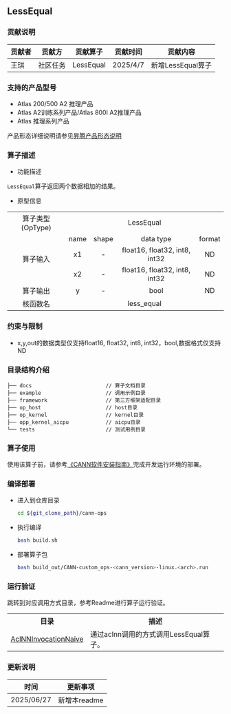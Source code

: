 ## LessEqual
### 贡献说明
| 贡献者 | 贡献方  | 贡献算子      | 贡献时间     | 贡献内容          |
|-----|------|-----------|----------|---------------|
| 王琪  | 社区任务 | LessEqual | 2025/4/7 | 新增LessEqual算子 |

### 支持的产品型号
- Atlas 200/500 A2 推理产品
- Atlas A2训练系列产品/Atlas 800I A2推理产品
- Atlas 推理系列产品

产品形态详细说明请参见[昇腾产品形态说明](http://www.hiascend.com/document/redirect/CannCommunityProductForm)

### 算子描述
- 功能描述

`LessEqual`算子返回两个数据相加的结果。

- 原型信息

<table>
<tr><td rowspan="1" align="center">算子类型(OpType)</td><td colspan="4" align="center">LessEqual</td></tr>
</tr>
<tr><td rowspan="3" align="center">算子输入</td><td align="center">name</td><td align="center">shape</td><td align="center">data type</td><td align="center">format</td></tr>
<tr><td align="center">x1</td><td align="center">-</td><td align="center">float16, float32, int8, int32</td><td align="center">ND</td></tr>
<tr><td align="center">x2</td><td align="center">-</td><td align="center">float16, float32, int8, int32</td><td align="center">ND</td></tr>
</tr>
</tr>
<tr><td rowspan="1" align="center">算子输出</td><td align="center">y</td><td align="center">-</td><td align="center">bool</td><td align="center">ND</td></tr>
</tr>
<tr><td rowspan="1" align="center">核函数名</td><td colspan="4" align="center">less_equal</td></tr>
</table>

### 约束与限制
- x,y,out的数据类型仅支持float16, float32, int8, int32，bool,数据格式仅支持ND

### 目录结构介绍
```
├── docs                        // 算子文档目录
├── example                     // 调用示例目录
├── framework                   // 第三方框架适配目录
├── op_host                     // host目录
├── op_kernel                   // kernel目录
├── opp_kernel_aicpu            // aicpu目录
└── tests                       // 测试用例目录
```

### 算子使用
使用该算子前，请参考[《CANN软件安装指南》](https://hiascend.com/document/redirect/CannCommunityInstSoftware)完成开发运行环境的部署。

### 编译部署
  - 进入到仓库目录

    ```bash
    cd ${git_clone_path}/cann-ops
    ```

  - 执行编译

    ```bash
    bash build.sh
    ```

  - 部署算子包

    ```bash
    bash build_out/CANN-custom_ops-<cann_version>-linux.<arch>.run
    ```
### 运行验证
跳转到对应调用方式目录，参考Readme进行算子运行验证。

<table>
    <th>目录</th><th>描述</th>
    <tr>
        <td><a href="./examples/AclNNInvocationNaive"> AclNNInvocationNaive</td><td>通过aclnn调用的方式调用LessEqual算子。</td>
    </tr>
</table>

### 更新说明
| 时间 | 更新事项 |
|----|------|
| 2025/06/27 | 新增本readme |
